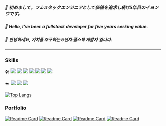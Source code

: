 ##### 🐢 初めまして。フルスタックエンジニアとして価値を追求し続け5年目のイヨンウです。
##### 🦖 Hello, I've been a fullstack developer for five years seeking value.
##### 🥒 안녕하세요, 가치를 추구하는 5년차 풀스택 개발자 입니다.
---

### **Skills**


🛠️
<img src="https://img.shields.io/badge/Next.js-000000?style=flat-square&logo=Next.js&logoColor=white"/>
<img src="https://img.shields.io/badge/React-61DAFB?style=flat-square&logo=React&logoColor=white"/>
<img src="https://img.shields.io/badge/Node.js-339933?style=flat-square&logo=Node.js&logoColor=white"/>
<img src="https://img.shields.io/badge/Express-000000?style=flat-square&logo=Express&logoColor=white"/>
<img src="https://img.shields.io/badge/TypeScript-3178C6?style=flat-square&logo=TypeScript&logoColor=white"/>
<img src="https://img.shields.io/badge/JavaScript-F7DF1E?style=flat-square&logo=JavaScript&logoColor=black"/>
<img src="https://img.shields.io/badge/Java-007396?style=flat-square&logo=Java&logoColor=white"/>

☁️
<img src="https://img.shields.io/badge/AWS-232F3E?style=flat-square&logo=Amazon-AWS&logoColor=white"/>
<img src="https://img.shields.io/badge/Vercel-000000?style=flat-square&logo=Vercel&logoColor=white"/>
<img src="https://img.shields.io/badge/Cloudflare-F38020?style=flat-square&logo=Cloudflare&logoColor=white"/>


[![Top Langs](https://github-readme-stats.vercel.app/api/top-langs/?username=LeeYongwoo-kor&layout=donut-vertical)](https://github.com/LeeYongwoo-kor/oi-pos)


### Portfolio
[![Readme Card](https://github-readme-stats.vercel.app/api/pin/?username=LeeYongwoo-kor&repo=oi-pos&theme=react)](https://github.com/LeeYongwoo-kor/oi-pos)
[![Readme Card](https://github-readme-stats.vercel.app/api/pin/?username=LeeYongwoo-kor&repo=noriyan-project&theme=maroongold)](https://github.com/LeeYongwoo-kor/noriyan-project)
[![Readme Card](https://github-readme-stats.vercel.app/api/pin/?username=LeeYongwoo-kor&repo=codingTest&theme=shadow_red)](https://github.com/LeeYongwoo-kor/codingTest)
[![Readme Card](https://github-readme-stats.vercel.app/api/pin/?username=LeeYongwoo-kor&repo=programmersForFront&theme=shadow_green)](https://github.com/LeeYongwoo-kor/programmersForFront)
